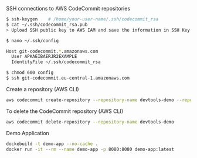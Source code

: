 SSH connections to AWS CodeCommit repositories
```sh
$ ssh-keygen    # /home/your-user-name/.ssh/codecommit_rsa
$ cat ~/.ssh/codecommit_rsa.pub
> Upload SSH public key to AWS IAM and save the information in SSH Key ID

$ nano ~/.ssh/config

Host git-codecommit.*.amazonaws.com
  User APKAEIBAERJR2EXAMPLE
  IdentityFile ~/.ssh/codecommit_rsa

$ chmod 600 config
$ ssh git-codecommit.eu-central-1.amazonaws.com
```

Create a repository (AWS CLI)
```sh
aws codecommit create-repository --repository-name devtools-demo --repository-description "AWS Dev Tolls CI/CD Demo" --tags Env=dev
```

To delete the CodeCommit repository (AWS CLI)
```sh
aws codecommit delete-repository --repository-name devtools-demo
```

Demo Application
```sh
dockebuild -t demo-app --no-cache .
docker run -it --rm --name demo-app -p 8080:8080 demo-app:latest
```